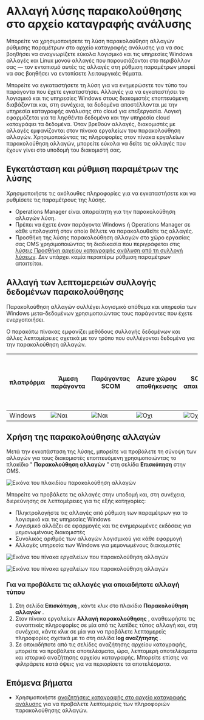 <properties
    pageTitle="Λύση στο αρχείο καταγραφής ανάλυσης παρακολούθησης αλλαγών | Microsoft Azure"
    description="Μπορείτε να χρησιμοποιήσετε τη λύση παρακολούθηση αλλαγών ρύθμισης παραμέτρων στο αρχείο καταγραφής ανάλυσης για να σας βοηθήσει να αναγνωρίζετε εύκολα λογισμικού και των υπηρεσιών Windows αλλαγές που παρουσιάζονται στο περιβάλλον σας — τον εντοπισμό αυτές τις αλλαγές στη ρύθμιση παραμέτρων μπορεί να σας βοηθήσει να εντοπίσετε λειτουργικές θέματα."
    services="operations-management-suite"
    documentationCenter=""
    authors="bandersmsft"
    manager="jwhit"
    editor=""/>

<tags
    ms.service="operations-management-suite"
    ms.workload="na"
    ms.tgt_pltfrm="na"
    ms.devlang="na"
    ms.topic="article"
    ms.date="10/10/2016"
    ms.author="banders"/>

# <a name="change-tracking-solution-in-log-analytics"></a>Αλλαγή λύσης παρακολούθησης στο αρχείο καταγραφής ανάλυσης


Μπορείτε να χρησιμοποιήσετε τη λύση παρακολούθηση αλλαγών ρύθμισης παραμέτρων στο αρχείο καταγραφής ανάλυσης για να σας βοηθήσει να αναγνωρίζετε εύκολα λογισμικό και τις υπηρεσίες Windows αλλαγές και Linux μονού αλλαγές που παρουσιάζονται στο περιβάλλον σας — τον εντοπισμό αυτές τις αλλαγές στη ρύθμιση παραμέτρων μπορεί να σας βοηθήσει να εντοπίσετε λειτουργικές θέματα.

Μπορείτε να εγκαταστήσετε τη λύση για να ενημερώσετε τον τύπο του παράγοντα που έχετε εγκαταστήσει. Αλλαγές για να εγκαταστήσει το λογισμικό και τις υπηρεσίες Windows στους διακομιστές εποπτευόμενη διαβάζονται και, στη συνέχεια, τα δεδομένα αποστέλλονται με την υπηρεσία καταγραφής ανάλυσης στο cloud για επεξεργασία. Λογική εφαρμόζεται για τα ληφθέντα δεδομένα και την υπηρεσία cloud καταγράφει τα δεδομένα. Όταν βρεθούν αλλαγές, διακομιστές με αλλαγές εμφανίζονται στον πίνακα εργαλείων του παρακολούθηση αλλαγών. Χρησιμοποιώντας τις πληροφορίες στον πίνακα εργαλείων παρακολούθηση αλλαγών, μπορείτε εύκολα να δείτε τις αλλαγές που έχουν γίνει στο υποδομή του διακομιστή σας.

## <a name="installing-and-configuring-the-solution"></a>Εγκατάσταση και ρύθμιση παραμέτρων της λύσης
Χρησιμοποιήστε τις ακόλουθες πληροφορίες για να εγκαταστήσετε και να ρυθμίσετε τις παραμέτρους της λύσης.

- Operations Manager είναι απαραίτητη για την παρακολούθηση αλλαγών λύση.
- Πρέπει να έχετε έναν παράγοντα Windows ή Operations Manager σε κάθε υπολογιστή στον οποίο θέλετε να παρακολουθείτε τις αλλαγές.
- Προσθήκη της λύσης παρακολούθηση αλλαγών στο χώρο εργασίας σας OMS χρησιμοποιώντας τη διαδικασία που περιγράφεται στις [λύσεις Προσθήκη αρχείου καταγραφής ανάλυση από τη συλλογή λύσεων](log-analytics-add-solutions.md).  Δεν υπάρχει καμία περαιτέρω ρύθμιση παραμέτρων απαιτείται.


## <a name="change-tracking-data-collection-details"></a>Αλλαγή των λεπτομερειών συλλογής δεδομένων παρακολούθησης

Παρακολούθηση αλλαγών συλλέγει λογισμικό απόθεμα και υπηρεσία των Windows μετα-δεδομένων χρησιμοποιώντας τους παράγοντες που έχετε ενεργοποιήσει.

Ο παρακάτω πίνακας εμφανίζει μεθόδους συλλογής δεδομένων και άλλες λεπτομέρειες σχετικά με τον τρόπο που συλλέγονται δεδομένα για την παρακολούθηση αλλαγών.

| πλατφόρμα | Άμεση παράγοντα | Παράγοντας SCOM | Azure χώρου αποθήκευσης | SCOM απαιτείται; | SCOM παράγοντας δεδομένων που αποστέλλονται μέσω ομάδας διαχείρισης | συχνότητα συλλογής |
|---|---|---|---|---|---|---|
|Windows|![Ναι](./media/log-analytics-change-tracking/oms-bullet-green.png)|![Ναι](./media/log-analytics-change-tracking/oms-bullet-green.png)|![Όχι](./media/log-analytics-change-tracking/oms-bullet-red.png)|            ![Όχι](./media/log-analytics-change-tracking/oms-bullet-red.png)|![Ναι](./media/log-analytics-change-tracking/oms-bullet-green.png)| ανά ώρα|

## <a name="use-change-tracking"></a>Χρήση της παρακολούθησης αλλαγών

Μετά την εγκατάσταση της λύσης, μπορείτε να προβάλετε τη σύνοψη των αλλαγών για τους διακομιστές εποπτευόμενη χρησιμοποιώντας το πλακίδιο " **Παρακολούθηση αλλαγών** " στη σελίδα **Επισκόπηση** στην OMS.

![Εικόνα του πλακιδίου παρακολούθηση αλλαγών](./media/log-analytics-change-tracking/oms-changetracking-tile.png)

Μπορείτε να προβάλετε τις αλλαγές στην υποδομή και, στη συνέχεια, διερεύνησης σε λεπτομέρειες για τις εξής κατηγορίες:

- Πληκτρολογήστε τις αλλαγές από ρύθμιση των παραμέτρων για το λογισμικό και τις υπηρεσίες Windows
- Λογισμικό αλλάζει σε εφαρμογές και τις ενημερωμένες εκδόσεις για μεμονωμένους διακομιστές
- Συνολικός αριθμός των αλλαγών λογισμικού για κάθε εφαρμογή
- Αλλαγές υπηρεσία των Windows για μεμονωμένους διακομιστές

![Εικόνα του πίνακα εργαλείων που παρακολούθηση αλλαγών](./media/log-analytics-change-tracking/oms-changetracking01.png)

![Εικόνα του πίνακα εργαλείων που παρακολούθηση αλλαγών](./media/log-analytics-change-tracking/oms-changetracking02.png)

### <a name="to-view-changes-for-any-change-type"></a>Για να προβάλετε τις αλλαγές για οποιαδήποτε αλλαγή τύπου

1. Στη σελίδα **Επισκόπηση** , κάντε κλικ στο πλακίδιο **Παρακολούθηση αλλαγών** .
2. Στον πίνακα εργαλείων **Αλλαγή παρακολούθησης** , αναθεωρήστε τις συνοπτικές πληροφορίες σε μία από τις λεπίδες τύπος αλλαγή και, στη συνέχεια, κάντε κλικ σε μία για να προβάλετε λεπτομερείς πληροφορίες σχετικά με το στη σελίδα **log αναζήτησης** .
3. Σε οποιαδήποτε από τις σελίδες αναζήτησης αρχείου καταγραφής, μπορείτε να προβάλετε αποτελέσματα, ώρα, λεπτομερή αποτελέσματα και ιστορικό αναζήτησης αρχείου καταγραφής. Μπορείτε επίσης να φιλτράρετε κατά όψεις για να περιορίσετε τα αποτελέσματα.

## <a name="next-steps"></a>Επόμενα βήματα

- Χρησιμοποιήστε [αναζητήσεις καταγραφής στο αρχείο καταγραφής ανάλυσης](log-analytics-log-searches.md) για να προβάλετε λεπτομερείς των πληροφοριών παρακολούθησης αλλαγών.
